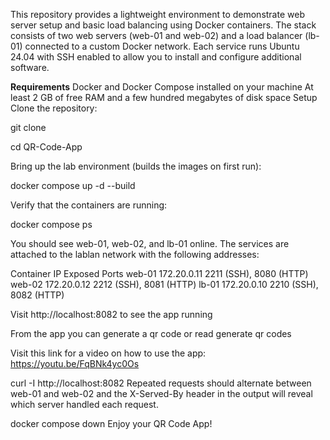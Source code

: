This repository provides a lightweight environment to demonstrate web server setup and basic load balancing using Docker containers. The stack consists of two web servers (web-01 and web-02) and a load balancer (lb-01) connected to a custom Docker network. Each service runs Ubuntu 24.04 with SSH enabled to allow you to install and configure additional software.

**Requirements**
Docker and Docker Compose installed on your machine
At least 2 GB of free RAM and a few hundred megabytes of disk space
Setup
Clone the repository:

git clone <repo-url>

cd QR-Code-App

Bring up the lab environment (builds the images on first run):

docker compose up -d --build

Verify that the containers are running:

docker compose ps

You should see web-01, web-02, and lb-01 online. The services are attached to the lablan network with the following addresses:

Container	IP	Exposed Ports
web-01	172.20.0.11	2211 (SSH), 8080 (HTTP)
web-02	172.20.0.12	2212 (SSH), 8081 (HTTP)
lb-01	172.20.0.10	2210 (SSH), 8082 (HTTP)

Visit http://localhost:8082 to see the app running

From the app you can generate a qr code or read generate qr codes

Visit this link for a video on how to use the app: https://youtu.be/FqBNk4yc0Os

curl -I http://localhost:8082 
Repeated requests should alternate between web-01 and web-02 and the X-Served-By header in the output will reveal which server handled each request.



docker compose down
Enjoy your QR Code App!
